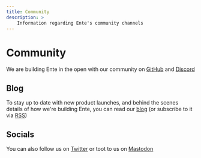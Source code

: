 ```yaml
---
title: Community
description: >
    Information regarding Ente's community channels
---
```


# Community

We are building Ente in the open with our community on
[GitHub](https://github.com/ente-io/ente) and
[Discord](https://ente.io/discord)

## Blog

To stay up to date with new product launches, and behind the scenes details of
how we're building Ente, you can read our [blog](https://ente.io/blog) (or
subscribe to it via [RSS](https://ente.io/blog/rss.xml))

## Socials

You can also follow us on [Twitter](https://twitter.com/enteio) or toot to us on
[Mastodon](https://mstdn.social/@ente)
